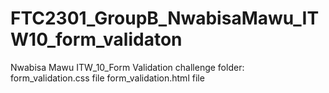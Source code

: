 # FTC2301_GroupB_NwabisaMawu_ITW10_form_validaton

Nwabisa Mawu
ITW_10_Form Validation challenge folder:
form_validation.css file
form_validation.html file
